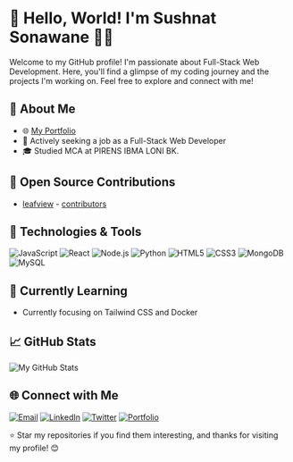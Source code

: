 # 👋 Hello, World! I'm Sushnat Sonawane 👨‍💻

Welcome to my GitHub profile! I'm passionate about Full-Stack Web Development. Here, you'll find a glimpse of my coding journey and the projects I'm working on. Feel free to explore and connect with me!

## 🚀 About Me

- 🌐 [My Portfolio](https://sushant-sonawane.vercel.app/)
- 💼 Actively seeking a job as a Full-Stack Web Developer
- 🎓 Studied MCA at PIRENS IBMA LONI BK.

## 🤩 Open Source Contributions
- [leafview](https://github.com/sprout2000/leafview) - [contributors](https://github.com/sprout2000/leafview/graphs/contributors)

## 🔧 Technologies & Tools

![JavaScript](https://img.shields.io/badge/-JavaScript-black?style=flat-square&logo=javascript)
![React](https://img.shields.io/badge/-React-61dafb?style=flat-square&logo=react&logoColor=white)
![Node.js](https://img.shields.io/badge/-Node.js-339933?style=flat-square&logo=node.js&logoColor=white)
![Python](https://img.shields.io/badge/-Python-3776ab?style=flat-square&logo=python&logoColor=white)
![HTML5](https://img.shields.io/badge/-HTML5-e34f26?style=flat-square&logo=html5&logoColor=white)
![CSS3](https://img.shields.io/badge/-CSS3-1572b6?style=flat-square&logo=css3&logoColor=white)
![MongoDB](https://img.shields.io/badge/-MongoDB-47a248?style=flat-square&logo=mongodb&logoColor=white)
![MySQL](https://img.shields.io/badge/-MySQL-4479a1?style=flat-square&logo=mysql&logoColor=white)

## 🌱 Currently Learning

- Currently focusing on Tailwind CSS and Docker

## 📈 GitHub Stats

![My GitHub Stats](https://github-readme-stats.vercel.app/api?username=sushant-sonawane121&show_icons=true&count_private=true&hide=issues&theme=radical)

## 🌐 Connect with Me

[![Email](https://img.shields.io/badge/-Email-%230075a8?style=flat-square&logo=gmail&logoColor=white)](mailto:sushantsonawane121@gmail.com)
[![LinkedIn](https://img.shields.io/badge/-LinkedIn-0077b5?style=flat-square&logo=linkedin&logoColor=white)](https://www.linkedin.com/in/sushant-sonawane121/)
[![Twitter](https://img.shields.io/badge/-Twitter-1da1f2?style=flat-square&logo=twitter&logoColor=white)](https://twitter.com/sushants121)
[![Portfolio](https://img.shields.io/badge/-Portfolio-%23000000?style=flat-square)](https://sushant-sonawane121.github.io/Sushant-Sonawane)

⭐️ Star my repositories if you find them interesting, and thanks for visiting my profile! 😊
